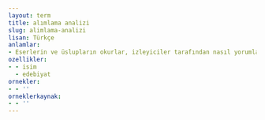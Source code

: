 ```yaml
---
layout: term
title: alımlama analizi
slug: alimlama-analizi
lisan: Türkçe
anlamlar:
- Eserlerin ve üslupların okurlar, izleyiciler tarafından nasıl yorumlandığına, okur veya izleyicide ne gibi etkiler bıraktığına yönelik derinlemesine yapılan araştırma
ozellikler:
- - isim
  - edebiyat
ornekler:
- - ''
orneklerkaynak:
- - ''
---
```


